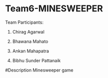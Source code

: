 # Team6-MINESWEEPER

Team Participants:

1. Chirag Agarwal

2. Bhawana Mahato 

3. Ankan Mahapatra

4. Bibhu Sunder Pattanaik


#Description 
Minesweeper game
